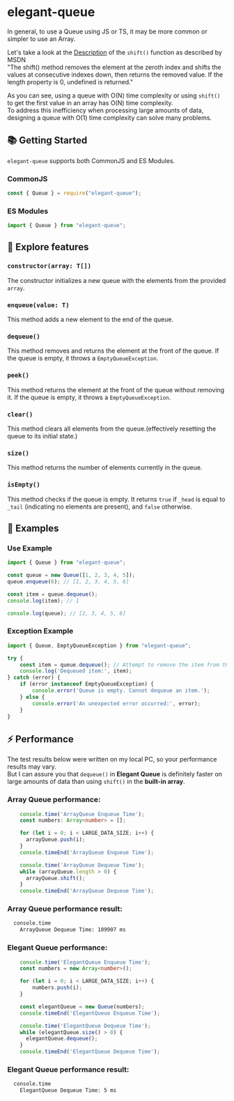 # elegant-queue

In general, to use a Queue using JS or TS, it may be more common or simpler to use an Array.

Let's take a look at the [Description](https://developer.mozilla.org/en-US/docs/Web/JavaScript/Reference/Global_Objects/Array/shift#return_value) of the `shift()` function as described by MSDN  
"The shift() method removes the element at the zeroth index and shifts the values at consecutive indexes down, then returns the removed value. If the length property is 0, undefined is returned."

As you can see, using a queue with O(N) time complexity or using `shift()` to get the first value in an array has O(N) time complexity.  
To address this inefficiency when processing large amounts of data, designing a queue with O(1) time complexity can solve many problems.  


## 📚 Getting Started

`elegant-queue` supports both CommonJS and ES Modules.

### CommonJS

```javascript
const { Queue } = require("elegant-queue");
```

### ES Modules

```javascript
import { Queue } from "elegant-queue";
```

## 🔎 Explore features

### `constructor(array: T[])`

The constructor initializes a new queue with the elements from the provided `array`. 


### `enqueue(value: T)`

This method adds a new element to the end of the queue.

### `dequeue()`

This method removes and returns the element at the front of the queue. If the queue is empty, it throws a `EmptyQueueException`.

### `peek()`

This method returns the element at the front of the queue without removing it. If the queue is empty, it throws a `EmptyQueueException`.  


### `clear()`

This method clears all elements from the queue.(effectively resetting the queue to its initial state.)

### `size()`

This method returns the number of elements currently in the queue. 

### `isEmpty()`

This method checks if the queue is empty. It returns `true` if `_head` is equal to `_tail` (indicating no elements are present), and `false` otherwise.  


## 🌈 Examples

### Use Example
```typescript
import { Queue } from "elegant-queue";

const queue = new Queue([1, 2, 3, 4, 5]);
queue.enqueue(6); // [1, 2, 3, 4, 5, 6]

const item = queue.dequeue();
console.log(item); // 1 

console.log(queue); // [2, 3, 4, 5, 6]
```

### Exception Example
```typescript
import { Queue, EmptyQueueException } from "elegant-queue";

try {
    const item = queue.dequeue(); // Attempt to remove the item from the queue.
    console.log('Dequeued item:', item);
} catch (error) {
    if (error instanceof EmptyQueueException) {
        console.error('Queue is empty. Cannot dequeue an item.');
    } else {
        console.error('An unexpected error occurred:', error);
    }
}
```


## ⚡️ Performance
The test results below were written on my local PC, so your performance results may vary.  
But I can assure you that `dequeue()` in **Elegant Queue** is definitely faster on large amounts of data than using `shift()` in the **built-in array**.  

### Array Queue performance:
```typescript
    console.time('ArrayQueue Enqueue Time');
    const numbers: Array<number> = [];

    for (let i = 0; i < LARGE_DATA_SIZE; i++) {
      arrayQueue.push(i);
    }
    console.timeEnd('ArrayQueue Enqueue Time');

    console.time('ArrayQueue Dequeue Time');
    while (arrayQueue.length > 0) {
      arrayQueue.shift();
    }
    console.timeEnd('ArrayQueue Dequeue Time');
```

### Array Queue performance result:
```bash
  console.time
    ArrayQueue Dequeue Time: 109907 ms
```

### Elegant Queue performance:
```typescript
    console.time('ElegantQueue Enqueue Time');
    const numbers = new Array<number>();

    for (let i = 0; i < LARGE_DATA_SIZE; i++) {
        numbers.push(i);
    }

    const elegantQueue = new Queue(numbers);
    console.timeEnd('ElegantQueue Enqueue Time');

    console.time('ElegantQueue Dequeue Time');
    while (elegantQueue.size() > 0) {
      elegantQueue.dequeue();
    }
    console.timeEnd('ElegantQueue Dequeue Time');
```

### Elegant Queue performance result:
```bash
  console.time
    ElegantQueue Dequeue Time: 5 ms
```